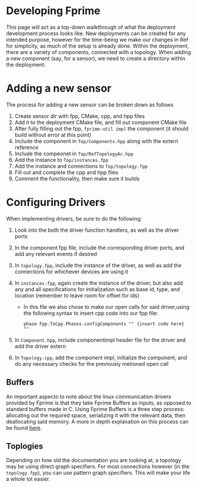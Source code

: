 # Developing Fprime

This page will act as a top-down walkthrough of what the deployment development process looks like. New deployments can be created for any intended purpose, however for the time-being we make our changes in Ref for simplicity, as much of the setup is already done. Within the deployment, there are a variety of components, connected with a topology. When adding a new component (say, for a sensor), we need to create a directory within the deployment:



# Adding a new sensor

The process for adding a new sensor can be broken down as follows
1. Create sensor dir with fpp, CMake, cpp, and hpp files
2. Add it to the deployment CMake file, and fill out component CMake file
3. After fully filling out the fpp, `fprime-util impl` the component (it should build without error at this point)
4. Include the component in `Top/Components.hpp` along with the extern reference
5. Include the compeonet in `Top/RefTopologyAc.hpp`
6. Add the instance to `Top/instances.fpp`
7. Add the instance and connections to `Top/topology.fpp`
8. Fill out and complete the cpp and hpp files
9. Comment the functionality, then make sure it builds


# Configuring Drivers

When implementing drivers, be sure to do the following:
1. Look into the both the driver function handlers, as well as the driver ports
2. In the component fpp file, include the corresponding driver ports, and add any relevant events if desired
3. In `topology.fpp`, include the instance of the driver, as well as add the connections for whichever devices are using it
4. In `instances.fpp`, again create the instance of the driver, but also add any and all specifications for initialization such as base id, type, and location (remember to leave room for offset for ids)
    - In this file we also chose to make our open calls for said driver,using the following syntax to insert cpp code into our fpp file:
    
        `phase Fpp.ToCpp.Phases.configComponents "" {insert code here} ""`

5. In `Component.hpp`, include componentimpl header file for the driver and add the driver extern
6. In `Topology.cpp`, add the component impl, initialize the component, and do any necessary checks for the previously metioned open call

## Buffers

An important aspecto to note about the linux communication drivers provided by Fprime is that they take Fprime Buffers as inputs, as opposed to standard buffers made in C. Using Fprime Buffers is a three step process: allocating out the required space, serializing it with the relevant data, then deallocating said memory. A more in depth explanation on this process can be found  [here](https://nasa.github.io/fprime/UsersGuide/best/dynamic-memory.html).


## Toplogies

Depending on how old the documentation you are looking at, a topology may be using direct graph specifiers. For most connections however (in the `topology.fpp`), you can use pattern graph specifiers. This will make your life a whole lot easier.